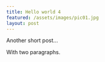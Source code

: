 ```yaml
---
title: Hello world 4
featured: /assets/images/pic01.jpg
layout: post
---
```


Another short post...

With two paragraphs.